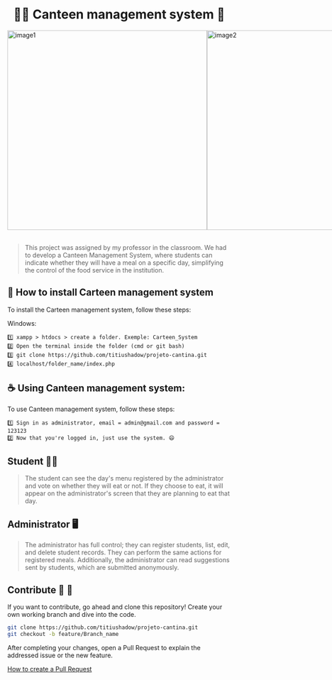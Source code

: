 <h1 align="center" font-weight: bold; "> 👨‍🎓 Canteen management system 🏫</h1>

<div style="display: flex; justify-content: space-around;">
  <img src="https://github.com/titiushadow/projeto-cantina/assets/63453751/1d42cd3d-972b-4ad1-b0b9-2db067996ad0" alt="image1" width="450px"/>
  <img src="https://github.com/titiushadow/projeto-cantina/assets/63453751/0ba129f6-3342-4a57-bb80-2b294583b958" alt="image2" width="450px"/>
</div>

<br>

> This project was assigned by my professor in the classroom. We had to develop a Canteen Management System,
where students can indicate whether they will have a meal on a specific day, simplifying the control of the food service in the institution.

## 🚀 How to install Carteen management system

To install the Carteen management system, follow these steps:

Windows:
```
1️⃣ xampp > htdocs > create a folder. Exemple: Carteen_System
2️⃣ Open the terminal inside the folder (cmd or git bash)
3️⃣ git clone https://github.com/titiushadow/projeto-cantina.git
4️⃣ localhost/folder_name/index.php
```

## ☕ Using Canteen management system:

To use Canteen management system, follow these steps:

```
1️⃣ Sign in as administrator, email = admin@gmail.com and password = 123123
2️⃣ Now that you're logged in, just use the system. 😄
```
##  Student 👨‍🎓
<blockquote>
  The student can see the day's menu registered by the administrator and vote on whether they will eat or not. 
  If they choose to eat, it will appear on the administrator's screen that they are planning to eat that day.
</blockquote>

##  Administrator 🖥️
<blockquote>
  The administrator has full control; they can register students, list, edit, and delete student records. 
  They can perform the same actions for registered meals. Additionally, the administrator can read suggestions sent by students, which are submitted anonymously.
</blockquote>


<h2 id="contribute">Contribute 🤝 🚀</h2>

If you want to contribute, go ahead and clone this repository! Create your own working branch and dive into the code.

```bash
git clone https://github.com/titiushadow/projeto-cantina.git
git checkout -b feature/Branch_name
```

After completing your changes, open a Pull Request to explain the addressed issue or the new feature.

[How to create a Pull Request](https://www.atlassian.com/br/git/tutorials/making-a-pull-request)

